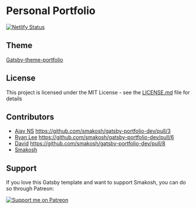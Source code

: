 # Personal Portfolio

[![Netlify Status](https://api.netlify.com/api/v1/badges/e5afe841-c2f4-4891-9a6c-abd2495e6be8/deploy-status)](https://app.netlify.com/sites/timrodz-portfolio/deploys)

## Theme

[Gatsby-theme-portfolio](https://github.com/smakosh/gatsby-theme-portfolio)

## License

This project is licensed under the MIT License - see the [LICENSE.md](LICENSE.md) file for details

## Contributors

- [Ajay NS](https://github.com/ajayns) https://github.com/smakosh/gatsby-portfolio-dev/pull/3
- [Ryan Lee](https://github.com/drdgvhbh) https://github.com/smakosh/gatsby-portfolio-dev/pull/6
- [David](https://github.com/davidavz) https://github.com/smakosh/gatsby-portfolio-dev/pull/8
- [Smakosh](https://smakosh.com)

## Support

If you love this Gatsby template and want to support Smakosh, you can do so through Patreon:

[![Support me on Patreon](https://c5.patreon.com/external/logo/become_a_patron_button.png)](https://www.patreon.com/smakosh)
